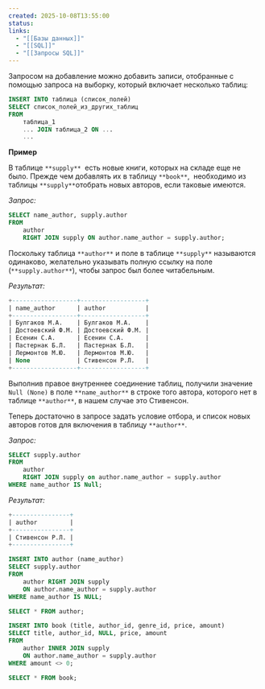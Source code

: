 ```yaml
---
created: 2025-10-08T13:55:00
status:
links:
  - "[[Базы данных]]"
  - "[[SQL]]"
  - "[[Запросы SQL]]"
---
```

Запросом на добавление можно добавить записи, отобранные с помощью запроса на выборку, который включает несколько таблиц:

```sql
INSERT INTO таблица (список_полей)
SELECT список_полей_из_других_таблиц
FROM 
    таблица_1 
    ... JOIN таблица_2 ON ...
    ...
```

**Пример**

В таблице `**supply**`  есть новые книги, которых на складе еще не было. Прежде чем добавлять их в таблицу `**book**`,  необходимо из таблицы `**supply**`отобрать новых авторов, если таковые имеются.

_Запрос:_

```sql
SELECT name_author, supply.author
FROM 
    author 
    RIGHT JOIN supply ON author.name_author = supply.author;
```

Поскольку таблица `**author**` и поле в таблице `**supply**` называются одинаково, желательно указывать полную ссылку на поле (`**supply.author**`), чтобы запрос был более читабельным.

_Результат:_

```sql
+------------------+------------------+
| name_author      | author           |
+------------------+------------------+
| Булгаков М.А.    | Булгаков М.А.    |
| Достоевский Ф.М. | Достоевский Ф.М. |
| Есенин С.А.      | Есенин С.А.      |
| Пастернак Б.Л.   | Пастернак Б.Л.   |
| Лермонтов М.Ю.   | Лермонтов М.Ю.   |
| None             | Стивенсон Р.Л.   |
+------------------+------------------+
```

Выполнив правое внутреннее соединение таблиц, получили значение `Null (None)` в поле `**name_author**` в строке того автора, которого нет в таблице `**author**`, в нашем случае это Стивенсон.

Теперь достаточно в запросе задать условие отбора, и список новых авторов готов для включения в таблицу `**author**`.

_Запрос:_

```sql
SELECT supply.author
FROM 
    author 
    RIGHT JOIN supply on author.name_author = supply.author
WHERE name_author IS Null;
```

_Результат:_

```sql
+----------------+
| author         |
+----------------+
| Стивенсон Р.Л. |
+----------------+
```

```sql
INSERT INTO author (name_author)
SELECT supply.author
FROM
    author RIGHT JOIN supply
    ON author.name_author = supply.author
WHERE name_author IS NULL;

SELECT * FROM author;
```

```sql
INSERT INTO book (title, author_id, genre_id, price, amount)
SELECT title, author_id, NULL, price, amount
FROM
    author INNER JOIN supply
    ON author.name_author = supply.author
WHERE amount <> 0;

SELECT * FROM book;
```






























